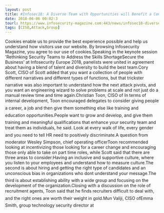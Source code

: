 ```yaml
---
layout: post
title: #Infosec18: A Diverse Team with Opportunities will Benefit a Company's Security
date: 2018-06-06 00:02:3
tourl: https://www.infosecurity-magazine.com:443/news/infosec18-diverse-team-benefit/
tags: [CISO,Attack,Group]
---
```

Cookies enable us to provide the best experience possible and help us understand how visitors use our website. By browsing Infosecurity Magazine, you agree to our use of cookies.Speaking in the keynote session 'Rethinking Security Teams to Address the Skills ShortageSecure the Business' at Infosecurity Europe 2018, panelists were united in agreement about having a blend of talent and diversity to build the best team.Cory Scott, CISO of Scott added that you want a collection of people with different narratives and different types of functions, but that trickster narrative was also important to understand how the next attack pivots, and you want an engineering wizard to solve problems at scale and not just do a manual review time and time again.Christian Toon, CISO of In terms of internal development, Toon encouraged delegates to consider giving people a career, a job and then give them something else like training and education opportunities.People want to grow and develop, and give them training and meaningful qualifications that enhance your security team and treat them as individuals, he said. Look at every walk of life, every gender and you need to tell HR need to positively discriminate.A question from moderator Wesley Simpson, chief operating officerToon recommended looking at incentivizing those looking for a career change and encouraging those only able to take on part time roles, while Scott said that there are three areas to consider:Having an inclusive and supportive culture, where you listen to your employees and understand how to measure culture.The second is about hiring and getting the right type of candidates and an unconscious bias in organizations who dont understand your message.The third is about establishing ability with a wide group and focusing on the development of the organization.Closing with a discussion on the role of recruitment agents, Toon said that he finds recruiters difficult to deal with, and the right ones are worth their weight in gold.Mun Valiji, CISO ofEmma Smith, group technology security director at 